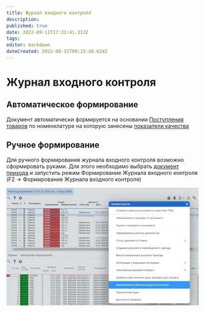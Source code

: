 ```yaml
---
title: Журнал входного контроля
description: 
published: true
date: 2022-09-11T17:31:41.313Z
tags: 
editor: markdown
dateCreated: 2022-08-31T09:15:40.634Z
---
```


# Журнал входного контроля

## Автоматическое формирование

Документ автоматически формируется на основании [Поступления товаров](../../../uchet/postuplenie-tovarov-i-uslug/) по номенклатуре на которую занесены [показатели качества](../../nsi/vybor-rabochego-centra-dlya-pokazatelya-kachestva.md)

## Ручное формирование

Для ручного формирования журнала входного контроля возможно сформировать руками. Для этого необходимо выбрать [документ прихода](../../../uchet/postuplenie-tovarov-i-uslug/) и запустить режим Формирование Журнала входного контроля (F2 -> Формирование Журнала входного контроля)

![](<../../../assets/image (182).png>)
